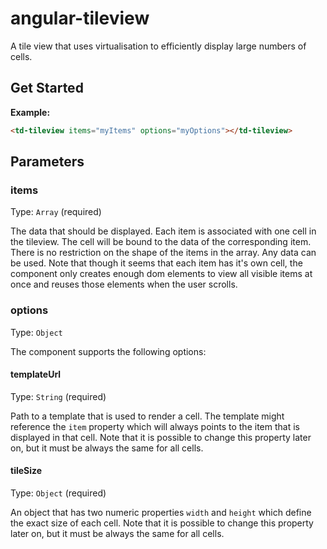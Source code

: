 # angular-tileview

A tile view that uses virtualisation to efficiently display large numbers of cells.

## Get Started

**Example:**
```html
<td-tileview items="myItems" options="myOptions"></td-tileview>
```

## Parameters

### items

Type: `Array` (required)

The data that should be displayed. Each item is associated with one cell in the tileview. The cell will be bound to the data of the corresponding item. There is no restriction on the shape of the items in the array. Any data can be used. Note that though it seems that each item has it's own cell, the component only creates enough dom elements to view all visible items at once and reuses those elements when the user scrolls.

### options

Type: `Object`

The component supports the following options:

#### templateUrl

Type: `String` (required)

Path to a template that is used to render a cell. The template might reference the `item` property which will always points to the item that is displayed in that cell. Note that it is possible to change this property later on, but it must be always the same for all cells.

#### tileSize

Type: `Object` (required)

An object that has two numeric properties `width` and `height` which define the exact size of each cell. Note that it is possible to change this property later on, but it must be always the same for all cells.
